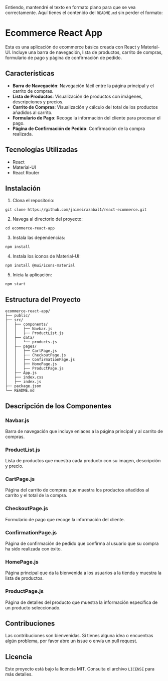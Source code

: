 Entiendo, mantendré el texto en formato plano para que se vea correctamente. Aquí tienes el contenido del `README.md` sin perder el formato:

# Ecommerce React App

Esta es una aplicación de ecommerce básica creada con React y Material-UI. Incluye una barra de navegación, lista de productos, carrito de compras, formulario de pago y página de confirmación de pedido.

## Características

- **Barra de Navegación**: Navegación fácil entre la página principal y el carrito de compras.
- **Lista de Productos**: Visualización de productos con imágenes, descripciones y precios.
- **Carrito de Compras**: Visualización y cálculo del total de los productos añadidos al carrito.
- **Formulario de Pago**: Recoge la información del cliente para procesar el pago.
- **Página de Confirmación de Pedido**: Confirmación de la compra realizada.

## Tecnologías Utilizadas

- React
- Material-UI
- React Router

## Instalación

1. Clona el repositorio:

```
git clone https://github.com/jaimeirazabal1/react-ecommerce.git
```

2. Navega al directorio del proyecto:

```
cd ecommerce-react-app
```

3. Instala las dependencias:

```
npm install
```

4. Instala los íconos de Material-UI:

```
npm install @mui/icons-material
```

5. Inicia la aplicación:

```
npm start
```

## Estructura del Proyecto

```
ecommerce-react-app/
├── public/
├── src/
│   ├── components/
│   │   ├── Navbar.js
│   │   ├── ProductList.js
│   ├── data/
│   │   └── products.js
│   ├── pages/
│   │   ├── CartPage.js
│   │   ├── CheckoutPage.js
│   │   ├── ConfirmationPage.js
│   │   ├── HomePage.js
│   │   ├── ProductPage.js
│   ├── App.js
│   ├── index.css
│   ├── index.js
├── package.json
└── README.md
```

## Descripción de los Componentes

### Navbar.js

Barra de navegación que incluye enlaces a la página principal y al carrito de compras.

### ProductList.js

Lista de productos que muestra cada producto con su imagen, descripción y precio.

### CartPage.js

Página del carrito de compras que muestra los productos añadidos al carrito y el total de la compra.

### CheckoutPage.js

Formulario de pago que recoge la información del cliente.

### ConfirmationPage.js

Página de confirmación de pedido que confirma al usuario que su compra ha sido realizada con éxito.

### HomePage.js

Página principal que da la bienvenida a los usuarios a la tienda y muestra la lista de productos.

### ProductPage.js

Página de detalles del producto que muestra la información específica de un producto seleccionado.

## Contribuciones

Las contribuciones son bienvenidas. Si tienes alguna idea o encuentras algún problema, por favor abre un issue o envía un pull request.

## Licencia

Este proyecto está bajo la licencia MIT. Consulta el archivo `LICENSE` para más detalles.